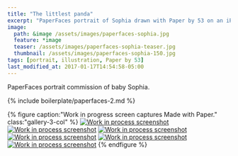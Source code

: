 ```yaml
---
title: "The littlest panda"
excerpt: "PaperFaces portrait of Sophia drawn with Paper by 53 on an iPad."
image: 
  path: &image /assets/images/paperfaces-sophia.jpg 
  feature: *image
  teaser: /assets/images/paperfaces-sophia-teaser.jpg
  thumbnail: /assets/images/paperfaces-sophia-150.jpg
tags: [portrait, illustration, Paper by 53]
last_modified_at: 2017-01-17T14:54:58-05:00
---
```


PaperFaces portrait commission of baby Sophia.

{% include boilerplate/paperfaces-2.md %}

{% figure caption:"Work in progress screen captures Made with Paper." class:"gallery-3-col" %}
[![Work in process screenshot](/assets/images/paperfaces-sophia-process-1-600.jpg)](/assets/images/paperfaces-sophia-process-1-lg.jpg)
[![Work in process screenshot](/assets/images/paperfaces-sophia-process-2-600.jpg)](/assets/images/paperfaces-sophia-process-2-lg.jpg)
[![Work in process screenshot](/assets/images/paperfaces-sophia-process-3-600.jpg)](/assets/images/paperfaces-sophia-process-3-lg.jpg)
[![Work in process screenshot](/assets/images/paperfaces-sophia-process-4-600.jpg)](/assets/images/paperfaces-sophia-process-4-lg.jpg)
[![Work in process screenshot](/assets/images/paperfaces-sophia-process-5-600.jpg)](/assets/images/paperfaces-sophia-process-5-lg.jpg)
[![Work in process screenshot](/assets/images/paperfaces-sophia-process-6-600.jpg)](/assets/images/paperfaces-sophia-process-6-lg.jpg)
{% endfigure %}
